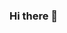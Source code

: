 ### Hi there 👋

<!--
**Holly-Diaz/Holly-Diaz** is a ✨ _special_ ✨ repository because its `README.md` (this file) appears on your GitHub profile.

DELAY : 25000
Mouse : 886 : 160 : Click : 0 : 0 : 0
DELAY : 7000
Mouse : 106 : 14 : Click : 0 : 0 : 0
DELAY : 6300
Mouse : 546 : 341 : Click : 0 : 0 : 0
DELAY : 3000
REPEAT : 2 : 0 : 0 : Enter the number of iterations: : 0 : 0
Mouse : 563 : 341 : Click : 0 : 0 : 0
DELAY : 1800
Mouse : 563 : 341 : Click : 0 : 0 : 0
DELAY : 1800
Mouse : 355 : 14 : Click : 0 : 0 : 0
DELAY : 2000
Keyboard : F5 : KeyDown
DELAY : 530
Keyboard : F5 : KeyUp
DELAY : 530
Mouse : 106 : 14 : Click : 0 : 0 : 0
DELAY : 10686
Mouse : 409 : 237 : Click : 0 : 0 : 0
DELAY : 6500
